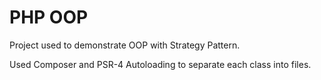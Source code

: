 #  PHP OOP

Project used to demonstrate OOP with Strategy Pattern.

Used Composer and PSR-4 Autoloading to separate each class into files.